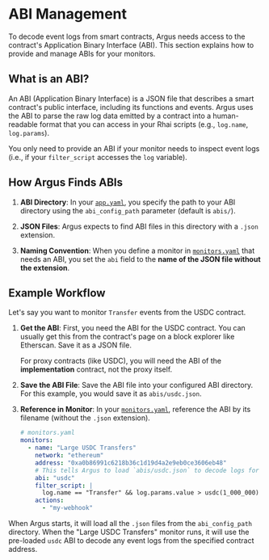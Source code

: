 # ABI Management

To decode event logs from smart contracts, Argus needs access to the contract's Application Binary Interface (ABI). This section explains how to provide and manage ABIs for your monitors.

## What is an ABI?

An ABI (Application Binary Interface) is a JSON file that describes a smart contract's public interface, including its functions and events. Argus uses the ABI to parse the raw log data emitted by a contract into a human-readable format that you can access in your Rhai scripts (e.g., `log.name`, `log.params`).

You only need to provide an ABI if your monitor needs to inspect event logs (i.e., if your `filter_script` accesses the `log` variable).

## How Argus Finds ABIs

1.  **ABI Directory**: In your [`app.yaml`](./app_yaml.md), you specify the path to your ABI directory using the `abi_config_path` parameter (default is `abis/`).

2.  **JSON Files**: Argus expects to find ABI files in this directory with a `.json` extension.

3.  **Naming Convention**: When you define a monitor in [`monitors.yaml`](./monitors_yaml.md) that needs an ABI, you set the `abi` field to the **name of the JSON file without the extension**.

## Example Workflow

Let's say you want to monitor `Transfer` events from the USDC contract.

1.  **Get the ABI**: First, you need the ABI for the USDC contract. You can usually get this from the contract's page on a block explorer like Etherscan. Save it as a JSON file.

    For proxy contracts (like USDC), you will need the ABI of the **implementation** contract, not the proxy itself.

2.  **Save the ABI File**: Save the ABI file into your configured ABI directory. For this example, you would save it as `abis/usdc.json`.

3.  **Reference in Monitor**: In your [`monitors.yaml`](./monitors_yaml.md), reference the ABI by its filename (without the `.json` extension).

    ```yaml
    # monitors.yaml
    monitors:
      - name: "Large USDC Transfers"
        network: "ethereum"
        address: "0xa0b86991c6218b36c1d19d4a2e9eb0ce3606eb48"
        # This tells Argus to load `abis/usdc.json` to decode logs for this monitor.
        abi: "usdc"
        filter_script: |
          log.name == "Transfer" && log.params.value > usdc(1_000_000)
        actions:
          - "my-webhook"
    ```

When Argus starts, it will load all the `.json` files from the `abi_config_path` directory. When the "Large USDC Transfers" monitor runs, it will use the pre-loaded `usdc` ABI to decode any event logs from the specified contract address.
